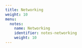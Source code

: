 ```yaml
---
title: Networking
weight: 10
menu:
  notes:
    name: Networking
    identifier: notes-networking
    weight: 10
---
```

